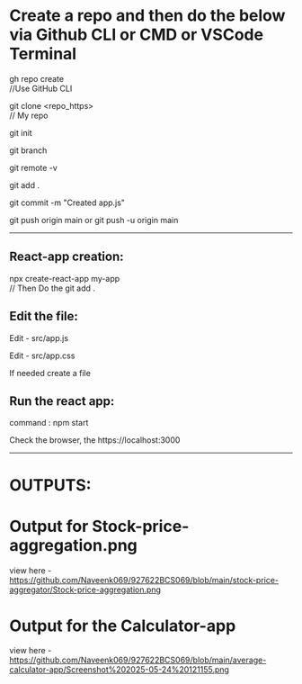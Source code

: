 
# Create a repo and then do the below via Github CLI or CMD or VSCode Terminal        

gh repo create                               
//Use GitHub CLI

git clone <repo_https>                  
// My repo

git init

git branch

git remote -v

git add .

git commit -m "Created app.js"

git push origin main  or  git push -u origin main

___________________________________________________________________


React-app creation:
-------------------

npx create-react-app my-app                 
// Then Do the git add .


Edit the file:
-------------

Edit - src/app.js

Edit - src/app.css

If needed create a file


Run the react app: 
-------------------

command : npm start 

Check the browser, the https://localhost:3000

___________________________________________________________________

# OUTPUTS:

# Output for Stock-price-aggregation.png
view here - https://github.com/Naveenk069/927622BCS069/blob/main/stock-price-aggregator/Stock-price-aggregation.png

# Output for the Calculator-app
view here - https://github.com/Naveenk069/927622BCS069/blob/main/average-calculator-app/Screenshot%202025-05-24%20121155.png
